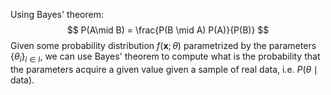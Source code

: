 Using Bayes' theorem:
$$
P(A\mid B) = \frac{P(B \mid A) P(A)}{P(B)}
$$
Given some probability distribution $f(\mathbf{x}; \theta)$ parametrized by the parameters $\{\theta_i\}_{i\in I}$, we can use Bayes' theorem to compute what is the probability that the parameters acquire a given value given a sample of real data, i.e. $P(\theta \mid \text{data})$.
